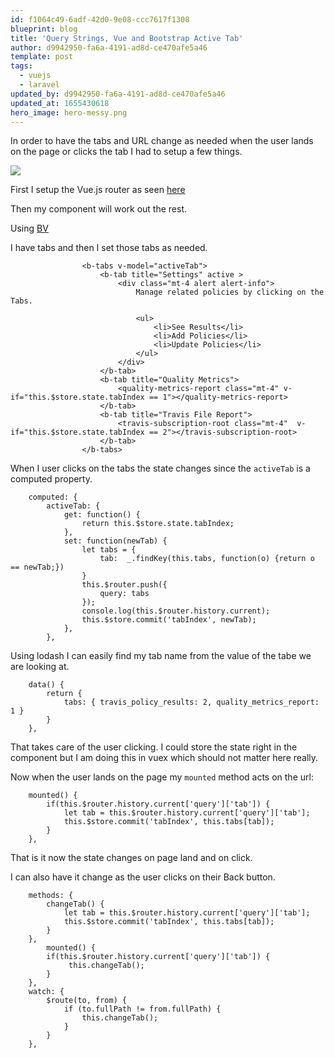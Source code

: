 ```yaml
---
id: f1064c49-6adf-42d0-9e08-ccc7617f1308
blueprint: blog
title: 'Query Strings, Vue and Bootstrap Active Tab'
author: d9942950-fa6a-4191-ad8d-ce470afe5a46
template: post
tags:
  - vuejs
  - laravel
updated_by: d9942950-fa6a-4191-ad8d-ce470afe5a46
updated_at: 1655430618
hero_image: hero-messy.png
---
```

In order to have the tabs and URL change as needed when the user lands on the page or clicks the tab I had  to setup a few things.

![](https://dl.dropboxusercontent.com/s/bdawx8hl7gisijs/tabs.gif?dl=0)

First I setup the Vue.js router as seen [here](https://alfrednutile.info/posts/244)

Then my component will work out the rest.

Using [BV](https://bootstrap-vue.js.org/docs/components/tabs)

I have tabs and then I set those tabs as needed.

```
                <b-tabs v-model="activeTab">
                    <b-tab title="Settings" active >
                        <div class="mt-4 alert alert-info">
                            Manage related policies by clicking on the Tabs.

                            <ul>
                                <li>See Results</li>
                                <li>Add Policies</li>
                                <li>Update Policies</li>
                            </ul>
                        </div>
                    </b-tab>
                    <b-tab title="Quality Metrics">
                        <quality-metrics-report class="mt-4" v-if="this.$store.state.tabIndex == 1"></quality-metrics-report>
                    </b-tab>
                    <b-tab title="Travis File Report">
                        <travis-subscription-root class="mt-4"  v-if="this.$store.state.tabIndex == 2"></travis-subscription-root>
                    </b-tab>
                </b-tabs>
```

When I user clicks on the tabs the state changes since the `activeTab` is a computed property.

```
    computed: {
        activeTab: {
            get: function() {
                return this.$store.state.tabIndex;
            },
            set: function(newTab) {
                let tabs = {
                    tab:  _.findKey(this.tabs, function(o) {return o == newTab;})
                }
                this.$router.push({
                    query: tabs
                });
                console.log(this.$router.history.current);
                this.$store.commit('tabIndex', newTab);
            },
        },
```

Using lodash I can easily find my tab name from the value of the tabe we are looking at. 

```
    data() {
        return {
            tabs: { travis_policy_results: 2, quality_metrics_report: 1 }
        }
    },
```

That takes care of the user clicking. I could store the state right in the component but I am doing this in vuex which should not matter here really.

Now when the user lands on the page my `mounted` method acts on the url:

```
    mounted() {
        if(this.$router.history.current['query']['tab']) {
            let tab = this.$router.history.current['query']['tab'];
            this.$store.commit('tabIndex', this.tabs[tab]);
        }
    },
```

That is it now the state changes on page land and on click.

I can also have it change as the user clicks on their Back button.

```
    methods: {
        changeTab() {
            let tab = this.$router.history.current['query']['tab'];
            this.$store.commit('tabIndex', this.tabs[tab]);
        }
    },
		mounted() {
        if(this.$router.history.current['query']['tab']) {
             this.changeTab();
        }
    },
    watch: {
        $route(to, from) {
            if (to.fullPath != from.fullPath) {
                this.changeTab();
            }
        }
    },
```